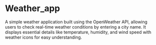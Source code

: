 # Weather_app
A simple weather application built using the OpenWeather API, allowing users to check real-time weather conditions by entering a city name. It displays essential details like temperature, humidity, and wind speed with weather icons for easy understanding.

